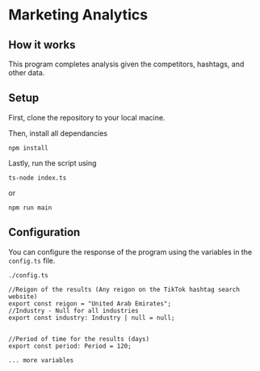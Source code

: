 # Marketing Analytics

## How it works

This program completes analysis given the competitors, hashtags, and other data.

## Setup

First, clone the repository to your local macine.

Then, install all dependancies

`npm install`

Lastly, run the script using

`ts-node index.ts`

or

`npm run main`

## Configuration

You can configure the response of the program using the variables in the `config.ts` file.

`./config.ts`

```
//Reigon of the results (Any reigon on the TikTok hashtag search website)
export const reigon = "United Arab Emirates";
//Industry - Null for all industries
export const industry: Industry | null = null;


//Period of time for the results (days)
export const period: Period = 120;

... more variables
```
